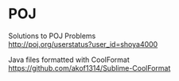 # POJ

Solutions to POJ Problems  
http://poj.org/userstatus?user_id=shoya4000

Java files formatted with CoolFormat  
https://github.com/akof1314/Sublime-CoolFormat
